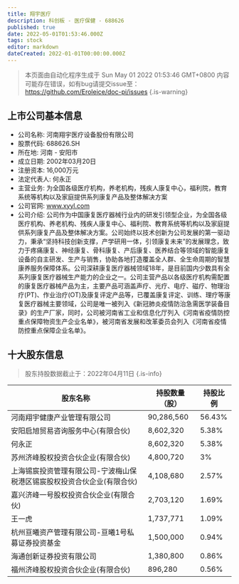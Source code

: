```yaml
---
title: 翔宇医疗
description: 科创板 - 医疗保健 - 688626
published: true
date: 2022-05-01T01:53:46.000Z
tags: stock
editor: markdown
dateCreated: 2022-01-01T00:00:00.000Z
---
```


> 本页面由自动化程序生成于 Sun May 01 2022 01:53:46 GMT+0800
> 内容可能存在错误，如有bug请提交issue至：https://github.com/Eroleice/doc-pi/issues
{.is-warning}

## 上市公司基本信息
- 公司名称: 河南翔宇医疗设备股份有限公司
- 股票代码: 688626.SH
- 所在地: 河南 - 安阳市
- 成立日期: 2002年03月20日
- 注册资本: 16,000万元
- 法定代表人: 何永正
- 主营业务: 为全国各级医疗机构，养老机构，残疾人康复中心，福利院，教育系统等机构以及家庭提供系列康复产品及整体解决方案
- 公司官网: www.xyyl.com
- 公司介绍: 公司作为中国康复医疗器械行业内的研发引领型企业，为全国各级医疗机构、养老机构、残疾人康复中心、福利院、教育系统等机构以及家庭提供系列康复产品及整体解决方案。公司始终以技术创新为公司发展的第一驱动力，秉承“坚持科技创新支撑，产学研用一体，引领康复未来”的发展理念，致力于疼痛康复、神经康复、骨科康复、产后康复、医养结合等领域的智能康复设备的自主研发、生产与销售，协助各地打造覆盖全人群、全生命周期的智慧康养服务保障体系。公司深耕康复医疗器械领域18年，是目前国内少数具有全系列康复医疗器械生产能力的企业之一。公司主营产品以各级医疗机构需配置的康复医疗器械产品为主，主要产品可涵盖声疗、光疗、电疗、磁疗、物理治疗(PT)、作业治疗(OT)及康复评定产品等，已覆盖康复评定、训练、理疗等康复医疗器械主要领域，公司是唯一被列入《新冠肺炎疫情防治急需医学装备目录》的生产厂家，同时，公司被河南省工业和信息化厅列入《河南省疫情防控重点保障物资生产企业名单》，被河南省发展和改革委员会列入《河南省疫情防控重点保障企业名单》。


## 十大股东信息
> 股东持股数据截止于：2022年04月11日
{.is-info}

| 股东名称 | 持股数量（股） | 持股比例 |
| --- | --- | --- |
| 河南翔宇健康产业管理有限公司 | 90,286,560 | 56.43% |
| 安阳启旭贸易咨询服务中心(有限合伙) | 8,602,320 | 5.38% |
| 何永正 | 8,602,320 | 5.38% |
| 苏州济峰股权投资合伙企业(有限合伙) | 4,800,720 | 3% |
| 上海锡宸投资管理有限公司-宁波梅山保税港区锡宸股权投资合伙企业(有限合伙) | 4,108,680 | 2.57% |
| 嘉兴济峰一号股权投资合伙企业(有限合伙) | 2,703,120 | 1.69% |
| 王一虎 | 1,737,771 | 1.09% |
| 杭州亘曦资产管理有限公司-亘曦1号私募证券投资基金 | 1,500,000 | 0.94% |
| 海通创新证券投资有限公司 | 1,380,800 | 0.86% |
| 福州济峰股权投资合伙企业(有限合伙) | 896,280 | 0.56% |




